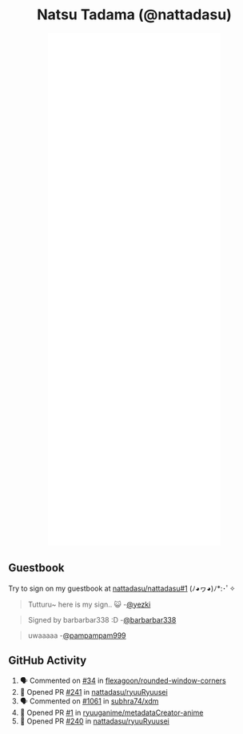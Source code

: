 <div align="center">

# Natsu Tadama (@nattadasu)

![Github Metrics](github-metrics.svg)
</div>

## Guestbook

Try to sign on my guestbook at [nattadasu/nattadasu#1](https://github.com/nattadasu/nattadasu/issues/1) (ﾉ◕ヮ◕)ﾉ\*:･ﾟ✧

<!--START:guestbook-->
> Tutturu~  here is my sign.. :smiley_cat: 
> -[@yezki](https://github.com/yezki)

> Signed by barbarbar338 :D
> -[@barbarbar338](https://github.com/barbarbar338)

> uwaaaaa
> -[@pampampam999](https://github.com/pampampam999)
<!--END:guestbook-->

## GitHub Activity
<!--START_SECTION:activity-->
1. 🗣 Commented on [#34](https://github.com/flexagoon/rounded-window-corners/issues/34#issuecomment-2226250893) in [flexagoon/rounded-window-corners](https://github.com/flexagoon/rounded-window-corners)
2. 💪 Opened PR [#241](https://github.com/nattadasu/ryuuRyuusei/pull/241) in [nattadasu/ryuuRyuusei](https://github.com/nattadasu/ryuuRyuusei)
3. 🗣 Commented on [#1061](https://github.com/subhra74/xdm/issues/1061#issuecomment-2198443636) in [subhra74/xdm](https://github.com/subhra74/xdm)
4. 💪 Opened PR [#1](https://github.com/ryuuganime/metadataCreator-anime/pull/1) in [ryuuganime/metadataCreator-anime](https://github.com/ryuuganime/metadataCreator-anime)
5. 💪 Opened PR [#240](https://github.com/nattadasu/ryuuRyuusei/pull/240) in [nattadasu/ryuuRyuusei](https://github.com/nattadasu/ryuuRyuusei)
<!--END_SECTION:activity-->
